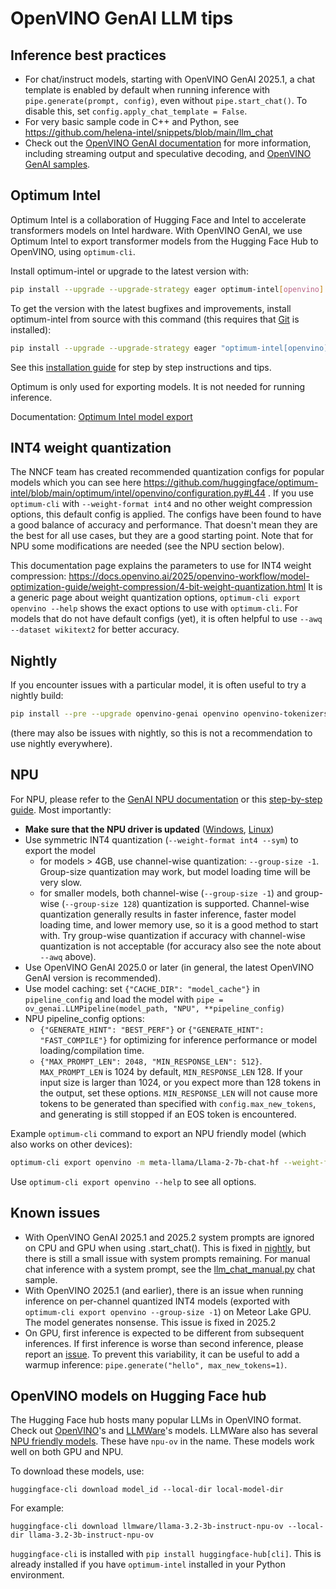 # OpenVINO GenAI LLM tips

## Inference best practices

- For chat/instruct models, starting with OpenVINO GenAI 2025.1, a chat template is enabled by default when running inference with `pipe.generate(prompt, config)`, even without `pipe.start_chat()`. 
To disable this, set `config.apply_chat_template = False`.
- For very basic sample code in C++ and Python, see https://github.com/helena-intel/snippets/blob/main/llm_chat
- Check out the [OpenVINO GenAI documentation](https://docs.openvino.ai/2025/openvino-workflow-generative/inference-with-genai.html) for more information, including streaming output and speculative decoding, and [OpenVINO GenAI samples](https://github.com/openvinotoolkit/openvino.genai/tree/master/samples/python/text_generation).

## Optimum Intel

Optimum Intel is a collaboration of Hugging Face and Intel to accelerate transformers models on Intel hardware. With OpenVINO GenAI, we use Optimum Intel to export transformer models
from the Hugging Face Hub to OpenVINO, using `optimum-cli`.

Install optimum-intel or upgrade to the latest version with:

```sh
pip install --upgrade --upgrade-strategy eager optimum-intel[openvino]
```

To get the version with the latest bugfixes and improvements, install optimum-intel from source with this command (this requires that [Git](https://git-scm.com/downloads) is installed):

```sh
pip install --upgrade --upgrade-strategy eager "optimum-intel[openvino]"@git+https://github.com/huggingface/optimum-intel.git
```

See this [installation
guide](https://github.com/helena-intel/optimum-intel/wiki/OpenVINO-Integration-Installation-Guide) for step by step
instructions and tips.

Optimum is only used for exporting models. It is not needed for running inference.

Documentation: [Optimum Intel model export](https://huggingface.co/docs/optimum/main/intel/openvino/export)

## INT4 weight quantization

The NNCF team has created recommended quantization configs for popular models which you can see here
https://github.com/huggingface/optimum-intel/blob/main/optimum/intel/openvino/configuration.py#L44 . If you use
`optimum-cli` with `--weight-format int4` and no other weight compression options, this default config is applied. The
configs have been found to have a good balance of accuracy and performance. That doesn't mean they are the best for all
use cases, but they are a good starting point. Note that for NPU some modifications are needed (see the NPU section below).

This documentation page explains the parameters to use for INT4 weight compression: https://docs.openvino.ai/2025/openvino-workflow/model-optimization-guide/weight-compression/4-bit-weight-quantization.html
It is a generic page about weight quantization options, `optimum-cli export openvino --help` shows the exact options to use with `optimum-cli`.
For models that do not have default configs (yet), it is often helpful to use `--awq --dataset wikitext2` for better accuracy.

## Nightly

If you encounter issues with a particular model, it is often useful to try a nightly build:

```sh
pip install --pre --upgrade openvino-genai openvino openvino-tokenizers --extra-index-url https://storage.openvinotoolkit.org/simple/wheels/nightly
```

(there may also be issues with nightly, so this is not a recommendation to use nightly everywhere).

## NPU

For NPU, please refer to the [GenAI NPU documentation](https://docs.openvino.ai/2025/openvino-workflow-generative/inference-with-genai/inference-with-genai-on-npu.html) or this [step-by-step guide](https://github.com/helena-intel/readmes/blob/main/openvino_llm_model_export_npu.md). Most importantly:
- **Make sure that the NPU driver is updated** ([Windows](https://www.intel.com/content/www/us/en/download/794734/intel-npu-driver-windows.html), [Linux](https://github.com/intel/linux-npu-driver/releases))
- Use symmetric INT4 quantization (`--weight-format int4 --sym`) to export the model
  - for models > 4GB, use channel-wise quantization: `--group-size -1`. Group-size quantization may work, but model loading time will be very slow.
  - for smaller models, both channel-wise (`--group-size -1`) and group-wise (`--group-size 128`) quantization is supported. Channel-wise quantization generally results in faster inference, faster model loading time, and lower memory use, so it is a good method to start with. Try group-wise quantization if accuracy with channel-wise quantization is not acceptable (for accuracy also see the note about `--awq` above). 
- Use OpenVINO GenAI 2025.0 or later (in general, the latest OpenVINO GenAI version is recommended).
- Use model caching: set `{"CACHE_DIR": "model_cache"}` in `pipeline_config` and load the model with  `pipe = ov_genai.LLMPipeline(model_path, "NPU", **pipeline_config)`
- NPU pipeline_config options:
  - `{"GENERATE_HINT": "BEST_PERF"}` or `{"GENERATE_HINT": "FAST_COMPILE"}` for optimizing for inference performance or model loading/compilation time.
  - `{"MAX_PROMPT_LEN": 2048, "MIN_RESPONSE_LEN": 512}`. `MAX_PROMPT_LEN` is 1024 by default, `MIN_RESPONSE_LEN` 128. If your input size is larger than 1024, or you expect more than 128 tokens in the output, set these options. `MIN_RESPONSE_LEN` will not cause more tokens to be generated than specified with `config.max_new_tokens`, and generating is still stopped if an EOS token is encountered.


Example `optimum-cli` command to export an NPU friendly model (which also works on other devices):

```sh
optimum-cli export openvino -m meta-llama/Llama-2-7b-chat-hf --weight-format int4 --sym --group-size -1 --ratio 1.0 --awq --scale-estimation --dataset wikitext2 Llama-2-7b-chat-hf-ov-int4
```

Use `optimum-cli export openvino --help` to see all options.

## Known issues

- With OpenVINO GenAI 2025.1 and 2025.2 system prompts are ignored on CPU and GPU when using .start_chat(). This is fixed in [nightly](#nightly), but there is still a small issue with system prompts remaining. For manual chat inference with a system prompt, see the [llm_chat_manual.py](https://github.com/helena-intel/snippets/blob/main/llm_chat/python/llm_chat_manual.py) chat sample.
- With OpenVINO 2025.1 (and earlier), there is an issue when running inference on per-channel quantized INT4 models (exported with `optimum-cli export openvino --group-size -1`) on Meteor Lake GPU. The model generates nonsense. This issue is fixed in 2025.2
- On GPU, first inference is expected to be different from subsequent inferences. If first inference is worse than second inference, please report an [issue](https://github.com/openvinotoolkit/openvino/issues). To prevent this variability, it can be useful to add a warmup inference: `pipe.generate("hello", max_new_tokens=1)`.

## OpenVINO models on Hugging Face hub

The Hugging Face hub hosts many popular LLMs in OpenVINO format. Check out [OpenVINO](https://huggingface.co/OpenVINO)'s and [LLMWare](https://huggingface.co/llmware/models?search=ov)'s models. LLMWare also has several [NPU friendly models](https://huggingface.co/llmware/models?search=npu). These have `npu-ov` in the name. These models work well on both GPU and NPU.

To download these models, use:

```
huggingface-cli download model_id --local-dir local-model-dir
```
For example:
```
huggingface-cli download llmware/llama-3.2-3b-instruct-npu-ov --local-dir llama-3.2-3b-instruct-npu-ov
```

`huggingface-cli` is installed with `pip install huggingface-hub[cli]`. This is already installed if you have `optimum-intel` installed in your Python environment.
